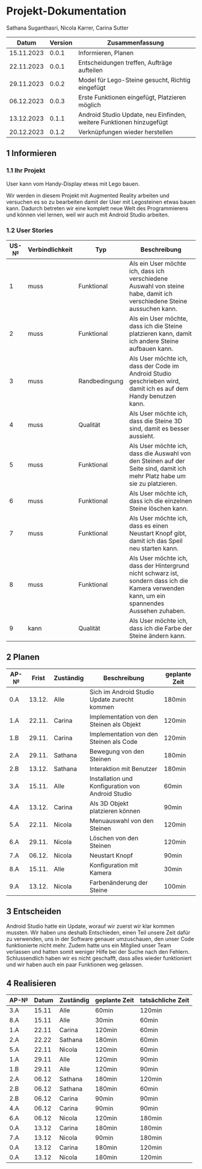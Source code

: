 # Projekt-Dokumentation

Sathana Suganthasri, Nicola Karrer, Carina Sutter


| Datum | Version | Zusammenfassung                                              |
| ----- | ------- | ------------------------------------------------------------ |
| 15.11.2023 | 0.0.1 | Informieren, Planen |
| 22.11.2023 | 0.0.1 | Entscheidungen treffen, Aufträge aufteilen |
| 29.11.2023 | 0.0.2 | Model für Lego-Steine gesucht, Richtig eingefügt |
| 06.12.2023 | 0.0.3 | Erste Funktionen eingefügt, Platzieren möglich |
| 13.12.2023 | 0.1.1 | Android Studio Update, neu Einfinden, weitere Funktionen hinzugefügt |
| 20.12.2023 | 0.1.2 | Verknüpfungen wieder herstellen |

## 1 Informieren

### 1.1 Ihr Projekt

User kann vom Handy-Display etwas mit Lego bauen.

Wir werden in diesem Projekt mit Augmented Reality arbeiten und versuchen es so zu bearbeiten damit der User mit Legosteinen etwas bauen kann. Dadurch betreten wir eine komplett neue Welt des Programmierens und können viel lernen, weil wir auch mit Android Studio arbeiten.

### 1.2 User Stories

| US-№ | Verbindlichkeit | Typ        | Beschreibung                       |
| ---- | --------------- | ------------- | ---------------------------------- |
| 1    |  muss           | Funktional    | Als ein User möchte ich, dass ich verschiedene Auswahl von steine habe, damit ich verschiedene Steine aussuchen kann. |
| 2    | muss            | Funktional    | Als ein User möchte, dass ich die Steine platzieren kann, damit ich andere Steine aufbauen kann. |
| 3    | muss            | Randbedingung | Als User möchte ich, dass der Code im Android Studio geschrieben wird, damit ich es auf dem Handy benutzen kann. |
| 4    | muss            | Qualität      | Als User möchte ich, dass die Steine 3D sind, damit es besser aussieht. |
| 5    | muss            | Funktional | Als User möchte ich, dass die Auswahl von den Steinen auf der Seite sind, damit ich mehr Platz habe um sie zu platzieren. |
| 6    | muss            | Funktional | Als User möchte ich, dass ich die einzelnen Steine löschen kann. |
| 7    | muss            | Funktional | Als User möchte ich, dass es einen Neustart Knopf gibt, damit ich das Speil neu starten kann. |
| 8    | muss            | Funktional | Als User möchte ich, dass der Hintergrund nicht schwarz ist, sondern dass ich die Kamera verwenden kann, um ein spannendes Aussehen zuhaben. |
| 9    | kann            | Qualität   | Als User möchte ich, dass ich die Farbe der Steine ändern kann. |

## 2 Planen

| AP-№ | Frist | Zuständig | Beschreibung | geplante Zeit |
| ---- | ----- | --------- | ------------ | ------------- |
| 0.A  | 13.12. | Alle | Sich im Android Studio Update zurecht kommen | 180min |
| 1.A  | 22.11. | Carina | Implementation von den Steinen als Objekt | 120min |
| 1.B  | 29.11. | Carina | Implementation von den Steinen als Code | 120min |
| 2.A  | 29.11. | Sathana | Bewegung von den Steinen | 180min |
| 2.B  | 13.12. | Sathana | Interaktion mit Benutzer | 180min |
| 3.A  | 15.11. | Alle | Installation und Konfiguration von Android Studio | 60min |
| 4.A  | 13.12. | Carina | Als 3D Objekt platzieren können | 90min |
| 5.A  | 22.11. | Nicola | Menuauswahl von den Steinen | 120min |
| 6.A  | 29.11. | Nicola | Löschen von den Steinen | 120min |
| 7.A  | 06.12. | Nicola | Neustart Knopf | 90min |
| 8.A  | 15.11. | Alle | Konfiguration mit Kamera | 30min |
| 9.A  | 13.12. | Nicola | Farbenänderung der Steine | 100min |

## 3 Entscheiden

Android Studio hatte ein Update, worauf wir zuerst wir klar kommen mussten. Wir haben uns deshalb Entschieden, einen Teil unsere Zeit dafür zu verwenden, uns in der Software genauer umzuschauen, den unser Code funktionierte nicht mehr. Zudem hatte uns ein Mitglied unser Team verlassen und hatten somit weniger Hilfe bei der Suche nach den Fehlern. Schlussendlich haben wir es nicht geschafft, dass alles wieder funktioniert und wir haben auch ein paar Funktionen weg gelassen.

## 4 Realisieren

| AP-№ | Datum | Zuständig | geplante Zeit | tatsächliche Zeit |
| ---- | ----- | --------- | ------------- | ----------------- |
| 3.A  | 15.11 | Alle | 60min | 120min |
| 8.A  | 15.11 | Alle | 30min | 60min |
| 1.A  | 22.11 | Carina | 120min | 60min |
| 2.A  | 22.22 | Sathana | 180min | 60min |
| 5.A  | 22.11 | Nicola | 120min | 60min |
| 1.A  | 29.11 | Alle | 120min | 90min |
| 1.B  | 29.11 | Alle | 120min | 90min |
| 2.A  | 06.12 | Sathana | 180min | 120min |
| 2.B  | 06.12 | Sathana | 180min | 60min |
| 2.B  | 06.12 | Carina | 90min | 90min |
| 4.A  | 06.12 | Carina | 90min | 90min |
| 6.A  | 06.12 | Nicola | 120min | 180min |
| 0.A  | 13.12 | Carina | 180min | 180min |
| 7.A  | 13.12 | Nicola | 90min | 180min |
| 0.A  | 13.12 | Carina | 180min | 120min |
| 0.A  | 13.12 | Nicola | 180min | 120min |
